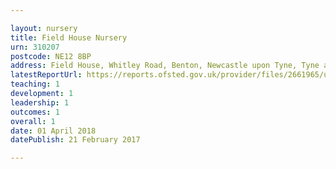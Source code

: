 ```yaml
---

layout: nursery
title: Field House Nursery
urn: 310207
postcode: NE12 8BP
address: Field House, Whitley Road, Benton, Newcastle upon Tyne, Tyne and Wear, NE12 8BP
latestReportUrl: https://reports.ofsted.gov.uk/provider/files/2661965/urn/310207.pdf
teaching: 1
development: 1
leadership: 1
outcomes: 1
overall: 1
date: 01 April 2018 
datePublish: 21 February 2017

---
```


